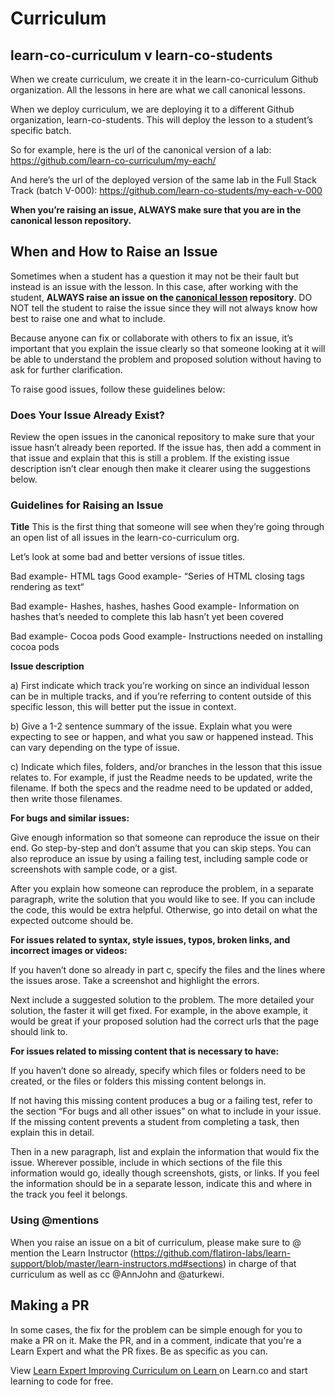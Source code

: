 # Curriculum 

## learn-co-curriculum v learn-co-students

When we create curriculum, we create it in the learn-co-curriculum Github organization. All the lessons in here are what we call canonical lessons.

When we deploy curriculum, we are deploying it to a different Github organization, learn-co-students. This will deploy the lesson to a student’s specific batch.

So for example, here is the url of the canonical version of a lab:
https://github.com/learn-co-curriculum/my-each/


And here’s the url of the deployed version of the same lab in the Full Stack Track (batch V-000):
https://github.com/learn-co-students/my-each-v-000

**When you’re raising an issue, ALWAYS make sure that you are in the canonical lesson repository.**

## When and How to Raise an Issue

Sometimes when a student has a question it may not be their fault but instead is an issue with the lesson. In this case, after working with the student, **ALWAYS raise an issue on the [canonical lesson](#learn-co-curriculum-v-learn-co-students) repository**.  DO NOT tell the student to raise the issue since they will not always know how best to raise one and what to include. 

Because anyone can fix or collaborate with others to fix an issue, it’s important that you explain the issue clearly so that someone looking at it will be able to understand the problem and proposed solution without having to ask for further clarification.

To raise good issues, follow these guidelines below:

### Does Your Issue Already Exist?

Review the open issues in the canonical repository to make sure that your issue hasn’t already been reported. If the issue has, then add a comment in that issue and explain that this is still a problem. If the existing issue description isn’t clear enough then make it clearer using the suggestions below.

### Guidelines for Raising an Issue

**Title**
This is the first thing that someone will see when they’re going through an open list of all issues in the learn-co-curriculum org.

Let’s look at some bad and better versions of issue titles.

Bad example- HTML tags
Good example- “Series of HTML closing tags rendering as text“

Bad example- Hashes, hashes, hashes
Good example- Information on hashes that’s needed to complete this lab hasn’t yet been covered

Bad example- Cocoa pods
Good example- Instructions needed on installing cocoa pods

**Issue description**

a) First indicate which track you’re working on since an individual lesson can be in multiple tracks, and if you’re referring to content outside of this specific lesson, this will better put the issue in context.

b) Give a 1-2 sentence summary of the issue. Explain what you were expecting to see or happen, and what you saw or happened instead. This can vary depending on the type of issue.

c) Indicate which files, folders, and/or branches in the lesson that this issue relates to. For example, if just the Readme needs to be updated, write the filename. If both the specs and the readme need to be updated or added, then write those filenames.

**For bugs and similar issues:**

Give enough information so that someone can reproduce the issue on their end. Go step-by-step and don’t assume that you can skip steps. You can also reproduce an issue by using a failing test, including sample code or screenshots with sample code, or a  gist.

After you explain how someone can reproduce the problem, in a separate paragraph, write the solution that you would like to see. If you can include the code, this would be extra helpful. Otherwise, go into detail on what the expected outcome should be.

**For issues related to syntax, style issues,  typos, broken links, and incorrect images or videos:**

If you haven’t done so already in part c, specify the files and the lines where the issues arose. Take a screenshot and highlight the errors.

Next include a suggested solution to the problem. The more detailed your solution, the faster it will get fixed. For example, in the above example, it would be great if your proposed solution had the correct urls that the page should link to.

**For issues related to missing content that is necessary to have:**

If you haven’t done so already, specify which files or folders need to be created, or the files or folders this missing content belongs in.

If not having this missing content produces a bug or a failing test, refer to the section “For bugs and all other issues” on what to include in your issue. If the missing content prevents a student from completing a task, then explain this in detail.

Then in a new paragraph, list and explain the information that would fix the issue. Wherever possible, include in which sections of the file this information would go, ideally though screenshots, gists, or links. If you feel the information should be in a separate lesson, indicate this and where in the track you feel it belongs.

### Using @mentions

When you raise an issue on a bit of curriculum, please make sure to @ mention the Learn Instructor (https://github.com/flatiron-labs/learn-support/blob/master/learn-instructors.md#sections) in charge of that curriculum as well as cc @AnnJohn and @aturkewi.

## Making a PR

In some cases, the fix for the problem can be simple enough for you to make a PR on it. Make the PR, and in a comment, indicate that you're a Learn Expert and what the PR fixes. Be as specific as you can. 


<p class='util--hide'>View <a href='https://learn.co/lessons/learn-expert-improving-curriculum-on-learn'>Learn Expert Improving Curriculum on Learn </a> on Learn.co and start learning to code for free.</p>
